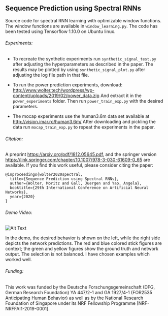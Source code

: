 Sequence Prediction using Spectral RNNs
------------------------------------
Source code for spectral RNN learning with optimizable window functions.
The window functions are available in `window_learning.py`.
The code has been tested using Tensorflow 1.10.0 on Ubuntu linux.

###### Experiments:

 - To recreate the synthetic experiments run `synthetic_signal_test.py` after adjusting the hyperparameters as described in the paper.
   The results may be plotted by using `synthetic_signal_plot.py` after adjusting the log file path in that file.

 - To run the power prediction experiments, download:
   http://www.wolter.tech/wordpress/wp-content/uploads/2019/02/power_data.zip
   And extract it in the `power_experiments` folder. Then run `power_train_exp.py`
   with the desired parameters.

 - The mocap experiments use the human3.6m data set available at
   http://vision.imar.ro/human3.6m/
   After downloading and pickling the data run `mocap_train_exp.py` to repeat the experiments in the paper.
 

###### Citation:
A preprint https://arxiv.org/pdf/1812.05645.pdf, and the springer version
https://link.springer.com/chapter/10.1007/978-3-030-61609-0_65 are available.
If you find this work useful, please consider citing the paper:
```
@inproceedings{wolter2020spectral,
  title={Sequence Prediction using Spectral RNNs},
  author={Wolter, Moritz and Gall, Juergen and Yao, Angela},
  booktitle={29th International Conference on Artificial Neural Networks},
  year={2020}
}
```

###### Demo Video:
![Alt Text](demo.gif)

In the demo, the desired behavior is shown on the left, while the right side depicts the network predictions.
The red and blue colored stick figures are context; the green and yellow figures show the ground truth and network output. The selection is not balanced. I have chosen examples which worked well.

###### Funding:
This work was funded by the Deutsche Forschungsgemeinschaft (DFG, German Research Foundation) YA 447/2-1 and GA 1927/4-1 (FOR2535 Anticipating Human Behavior) as well as by the National Research Foundation of Singapore under its NRF Fellowship Programme [NRF-NRFFAI1-2019-0001].
